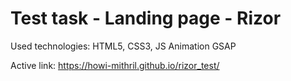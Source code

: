 # Test task - Landing page - Rizor

Used technologies: HTML5, CSS3, JS Animation GSAP

Active link: https://howi-mithril.github.io/rizor_test/
